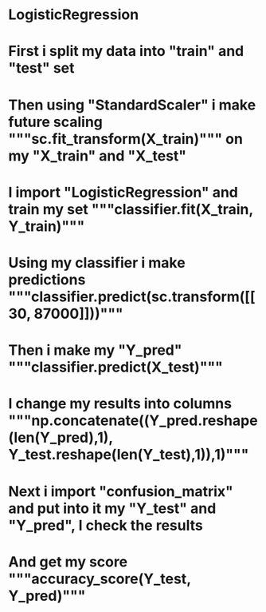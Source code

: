 # LogisticRegression
# First i split my data into "train" and "test" set
# Then using "StandardScaler" i make future scaling """sc.fit_transform(X_train)""" on my "X_train" and "X_test"
# I import "LogisticRegression" and train my set """classifier.fit(X_train, Y_train)"""
# Using my classifier i make predictions """classifier.predict(sc.transform([[30, 87000]]))"""
# Then i make my "Y_pred" """classifier.predict(X_test)""" 
# I change my results into columns """np.concatenate((Y_pred.reshape(len(Y_pred),1), Y_test.reshape(len(Y_test),1)),1)"""
# Next i import "confusion_matrix" and put into it my "Y_test" and "Y_pred", I check the results
# And get my score """accuracy_score(Y_test, Y_pred)"""
